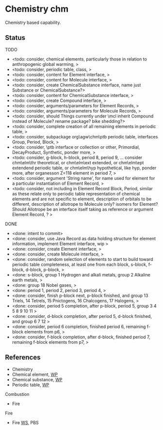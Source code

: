 # Chemistry chm

Chemistry based capability. 

## Status

TODO
* <todo: consider, chemical elements, particularly those in relation to anthropogenic global warming, >
* <todo: consider, periodic table, class, >
* <todo: consider, content for Element interface, >
* <todo: consider, content for Molecule interface, >
* <todo: consider, create ChemicalSubstance interface, name just Substance or ChemicalSubstance?>
* <todo: consider, content for ChemicalSubstance interface,  >
* <todo: consider, create Compound interface, >
* <todo: consider, arguments/parameters for Element Records, >
* <todo: consider, arguments/parameters for Molecule Records, >
* <todo: consider, should Things currently under \mcl inherit Compound instead of Molecule? rename package? bike shedding?>
* <todo: consider, complete creation of all remaining elements in periodic table, >
* <todo: consider, subpackage org\agw\chm\ptb periodic table, interfaces Group, Period, Block, >
* <todo: consider, \ptb interface or collection or other, Primordial, DecayProduct, Synthetic, ponder more, >
* <todo: consider, g-block, h-block, period 8, period 9, ... consider chm\elm\thr theoretical, or chm\elm\ext extended, or chm\elm\ept extendend periodic table, or chm\elm\hyp hypothetical, like hyp, ponder more, after organesson Z=118 element in period 7, >
* <todo: consider, argument 'String name', for name used for element for a particular instantiation of Element Record, >
* <todo: consider, not including in Element Record Block, Period, similar as these relate only to periodic table representation of chemical elements and are not specific to element, description of orbitals to be different, description of allotrope to Molecule only? isomers for Element? Should Allotrope be an interface itself taking as reference or argument Element Record, ? >


DONE
* <done: intent to commit>
* <done: consider, use Java Record as data holding structure for element information, implement Element interface, wip >
* <done: consider, create Element interface, >
* <done: consider, create Molecule interface, >
* <done: consider, random selection of elements to start to build toward periodic table completeness, at least one from each block, s-block, f-block, d-block, p-block, >
* <done: s-block, group 1 Hydrogen and alkali metals, group 2 Alkaline earth metals, >
* <done: group 18 Nobel gases, >
* <done: period 1, period 2, period 3, period 4, >
* <done: consider, finish p-block next, p-block finished, and group 13 Triels, 14 Tetrels, 15 Pnicto­gens, 16 Chal­co­gens, 17 Halo­gens, >
* <done: consider, period 5 completion, after p-block, period 5, group 3 4 5 8 9 10 11 >
* <done: consider, d-block completion, after period 5, d-block finished, and group 6 7 12 >
* <done: consider, period 6 completion, finished period 6, remaining f-block elements from p6,  >
* <done: consider, f-block completion, after d-block, finished period 7, remaining f-block elements from p7, >

## References

* Chemistry
* Chemical element, [WP](https://en.wikipedia.org/wiki/Chemical_element)
* Chemical substance, [WP](https://en.wikipedia.org/wiki/Chemical_substance)
* Periodic table, [WP](https://en.wikipedia.org/wiki/Periodic_table)

Combustion
* Fire

Fire
* Fire [WS](https://www.pbs.org/wgbh/nova/fire/onfire.html), PBS